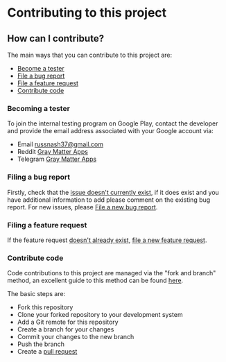 # Contributing to this project

## How can I contribute?
The main ways that you can contribute to this project are:
- [Become a tester](https://github.com/russnash/Duality-Launcher/blob/master/CONTRIBUTING.md#becoming-a-tester)
- [File a bug report](https://github.com/russnash/Duality-Launcher/blob/master/CONTRIBUTING.md#filing-a-bug-report)
- [File a feature request](https://github.com/russnash/Duality-Launcher/blob/master/CONTRIBUTING.md#filing-a-feature-request)
- [Contribute code](https://github.com/russnash/Duality-Launcher/blob/master/CONTRIBUTING.md#contribute-code)

### Becoming a tester
To join the internal testing program on Google Play, contact the developer and provide the email address associated with your Google account via:
- Email [russnash37@gmail.com](mailto:russnash37@gmail.com)
- Reddit [Gray Matter Apps](https://www.reddit.com/r/GrayMatterApps/)
- Telegram [Gray Matter Apps](https://t.me/graymatterapps2020)

### Filing a bug report
Firstly, check that the [issue doesn't currently exist](https://github.com/russnash/Duality-Launcher/issues), if it does exist and you have additional information to add please comment on the existing bug report.  For new issues, please [File a new bug report](https://github.com/russnash/Duality-Launcher/issues/new?assignees=&labels=&template=bug_report.md&title=).

### Filing a feature request
If the feature request [doesn't already exist](https://github.com/russnash/Duality-Launcher/issues), [file a new feature request](https://github.com/russnash/Duality-Launcher/issues/new?assignees=&labels=&template=feature_request.md&title=).

### Contribute code
Code contributions to this project are managed via the "fork and branch" method, an excellent guide to this method can be found [here](https://blog.scottlowe.org/2015/01/27/using-fork-branch-git-workflow/).

The basic steps are:
- Fork this repository
- Clone your forked repository to your development system
- Add a Git remote for this repository
- Create a branch for your changes
- Commit your changes to the new branch
- Push the branch
- Create a [pull request](https://github.com/russnash/Duality-Launcher/compare)
